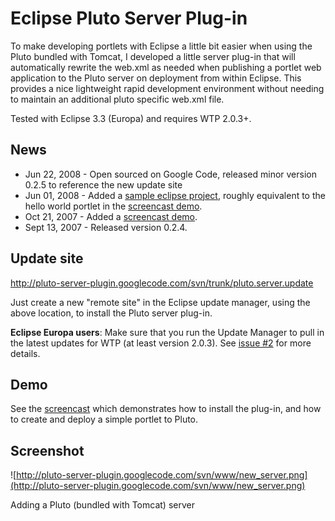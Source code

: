 # Eclipse Pluto Server Plug-in #

To make developing portlets with Eclipse a little bit easier when using the Pluto bundled with Tomcat, I developed a little server plug-in that will automatically rewrite the web.xml as needed when publishing a portlet web application to the Pluto server on deployment from within Eclipse. This provides a nice lightweight rapid development environment without needing to maintain an additional pluto specific web.xml file.

Tested with Eclipse 3.3 (Europa) and requires WTP 2.0.3+.

## News ##

  * Jun 22, 2008 - Open sourced on Google Code, released minor version 0.2.5 to reference the new update site
  * Jun 01, 2008 - Added a [sample eclipse project](http://pluto-server-plugin.googlecode.com/files/test-portlet.zip), roughly equivalent to the hello world portlet in the [screencast demo](http://pluto-server-plugin.googlecode.com/files/demo.htm).
  * Oct 21, 2007 - Added a [screencast demo](http://pluto-server-plugin.googlecode.com/files/demo.htm).
  * Sept 13, 2007 - Released version 0.2.4.

## Update site ##

http://pluto-server-plugin.googlecode.com/svn/trunk/pluto.server.update

Just create a new "remote site" in the Eclipse update manager, using the above location, to install the Pluto server plug-in.

**Eclipse Europa users**: Make sure that you run the Update Manager to pull in the latest updates for WTP (at least version 2.0.3).  See [issue #2](http://code.google.com/p/pluto-server-plugin/issues/detail?id=2&can=1) for more details.

## Demo ##

See the [screencast](http://pluto-server-plugin.googlecode.com/files/demo.htm) which demonstrates how to install the plug-in, and how to create and deploy a simple portlet to Pluto.

## Screenshot ##

![http://pluto-server-plugin.googlecode.com/svn/www/new_server.png](http://pluto-server-plugin.googlecode.com/svn/www/new_server.png)

Adding a Pluto (bundled with Tomcat) server